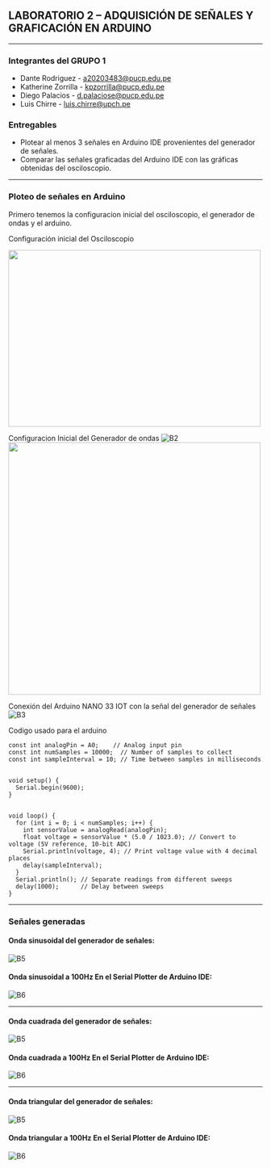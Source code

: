 ## LABORATORIO 2 – ADQUISICIÓN DE SEÑALES Y GRAFICACIÓN EN ARDUINO
---
### Integrantes del GRUPO 1
* Dante Rodriguez - a20203483@pucp.edu.pe
* Katherine Zorrilla - kpzorrilla@pucp.edu.pe
* Diego Palacios - d.palaciose@pucp.edu.pe
* Luis Chirre - luis.chirre@upch.pe

### Entregables
* Plotear al menos 3 señales en Arduino IDE provenientes del generador de señales.
* Comparar las señales graficadas del Arduino IDE con las gráficas obtenidas del osciloscopio.
---
### Ploteo de señales en Arduino

Primero tenemos la configuracion inicial del osciloscopio, el generador de ondas y el arduino.

Configuración inicial del Osciloscopio

<img src="imagenes/MISC1.jpg" width="500" height="350"/>

Configuracion Inicial del Generador de ondas
![B2](imagenes/MISC2.jpg)
<img src="imagenes/MISC1.jpg" width="500"/>

Conexión del Arduino NANO 33 IOT con la señal del generador de señales
![B3](imagenes/MISC3.jpg)

Codigo usado para el arduino
```
const int analogPin = A0;    // Analog input pin
const int numSamples = 10000;  // Number of samples to collect
const int sampleInterval = 10; // Time between samples in milliseconds


void setup() {
  Serial.begin(9600);
}


void loop() {
  for (int i = 0; i < numSamples; i++) {
    int sensorValue = analogRead(analogPin);
    float voltage = sensorValue * (5.0 / 1023.0); // Convert to voltage (5V reference, 10-bit ADC)
    Serial.println(voltage, 4); // Print voltage value with 4 decimal places
    delay(sampleInterval);
  }
  Serial.println(); // Separate readings from different sweeps
  delay(1000);      // Delay between sweeps
}
```
---
### Señales generadas

#### Onda sinusoidal del generador de señales:
![B5](imagenes/TEK00001.PNG)

#### Onda sinusoidal a 100Hz En el Serial Plotter de Arduino IDE:
![B6](imagenes/ARD1.jpg)

---
#### Onda cuadrada del generador de señales:
![B5](imagenes/TEK00002.PNG)

#### Onda cuadrada a 100Hz En el Serial Plotter de Arduino IDE:
![B6](imagenes/ARD2.jpg)

---
#### Onda triangular del generador de señales:
![B5](imagenes/TEK00003.PNG)

#### Onda triangular a 100Hz En el Serial Plotter de Arduino IDE:
![B6](imagenes/ARD3.jpg)



